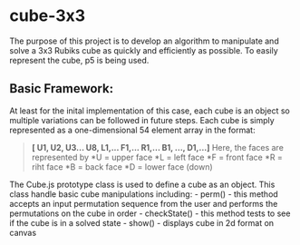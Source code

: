 # cube-3x3

The purpose of this project is to develop an algorithm to manipulate and solve a 3x3 Rubiks cube as quickly and efficiently as possible.
To easily represent the cube, p5 is being used.

## Basic Framework:

At least for the inital implementation of this case, each cube is an object so multiple variations can be followed in future steps.
Each cube is simply represented as a one-dimensional 54 element array in the format: 
> **[ U1, U2, U3... U8, L1,... F1,... R1,... B1, ..., D1,...]**
Here, the faces are represented by
*U = upper face
*L = left face
*F = front face
*R = riht face
*B = back face
*D = lower face (down)

The Cube.js prototype class is used to define a cube as an object.  This class handle basic cube manipulations including:
	- perm() - this method accepts an input permutation sequence from the user and performs the permutations on the cube in order
	- checkState() - this method tests to see if the cube is in a solved state
	- show() - displays cube in 2d format on canvas

